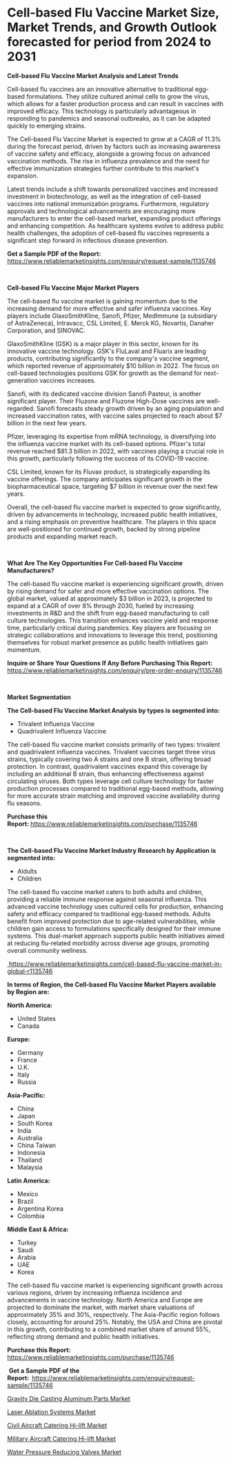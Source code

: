 <p><h1>Cell-based Flu Vaccine Market Size, Market Trends, and Growth Outlook forecasted for period from 2024 to 2031</h1></p><p><strong>Cell-based Flu Vaccine Market Analysis and Latest Trends</strong></p>
<p><p>Cell-based flu vaccines are an innovative alternative to traditional egg-based formulations. They utilize cultured animal cells to grow the virus, which allows for a faster production process and can result in vaccines with improved efficacy. This technology is particularly advantageous in responding to pandemics and seasonal outbreaks, as it can be adapted quickly to emerging strains.</p><p>The Cell-based Flu Vaccine Market is expected to grow at a CAGR of 11.3% during the forecast period, driven by factors such as increasing awareness of vaccine safety and efficacy, alongside a growing focus on advanced vaccination methods. The rise in influenza prevalence and the need for effective immunization strategies further contribute to this market's expansion. </p><p>Latest trends include a shift towards personalized vaccines and increased investment in biotechnology, as well as the integration of cell-based vaccines into national immunization programs. Furthermore, regulatory approvals and technological advancements are encouraging more manufacturers to enter the cell-based market, expanding product offerings and enhancing competition. As healthcare systems evolve to address public health challenges, the adoption of cell-based flu vaccines represents a significant step forward in infectious disease prevention.</p></p>
<p><strong>Get a Sample PDF of the Report:&nbsp;</strong> <a href="https://www.reliablemarketinsights.com/enquiry/request-sample/1135746?utm_campaign=1559&utm_medium=2&utm_source=Github&utm_content=ia&utm_term=13102024&utm_id=cell-based-flu-vaccine">https://www.reliablemarketinsights.com/enquiry/request-sample/1135746</a></p>
<p>&nbsp;</p>
<p><strong>Cell-based Flu Vaccine Major Market Players</strong></p>
<p><p>The cell-based flu vaccine market is gaining momentum due to the increasing demand for more effective and safer influenza vaccines. Key players include GlaxoSmithKline, Sanofi, Pfizer, MedImmune (a subsidiary of AstraZeneca), Intravacc, CSL Limited, E. Merck KG, Novartis, Danaher Corporation, and SINOVAC.</p><p>GlaxoSmithKline (GSK) is a major player in this sector, known for its innovative vaccine technology. GSK's FluLaval and Fluarix are leading products, contributing significantly to the company's vaccine segment, which reported revenue of approximately $10 billion in 2022. The focus on cell-based technologies positions GSK for growth as the demand for next-generation vaccines increases.</p><p>Sanofi, with its dedicated vaccine division Sanofi Pasteur, is another significant player. Their Fluzone and Fluzone High-Dose vaccines are well-regarded. Sanofi forecasts steady growth driven by an aging population and increased vaccination rates, with vaccine sales projected to reach about $7 billion in the next few years.</p><p>Pfizer, leveraging its expertise from mRNA technology, is diversifying into the influenza vaccine market with its cell-based options. Pfizer's total revenue reached $81.3 billion in 2022, with vaccines playing a crucial role in this growth, particularly following the success of its COVID-19 vaccine.</p><p>CSL Limited, known for its Fluvax product, is strategically expanding its vaccine offerings. The company anticipates significant growth in the biopharmaceutical space, targeting $7 billion in revenue over the next few years.</p><p>Overall, the cell-based flu vaccine market is expected to grow significantly, driven by advancements in technology, increased public health initiatives, and a rising emphasis on preventive healthcare. The players in this space are well-positioned for continued growth, backed by strong pipeline products and expanding market reach.</p></p>
<p>&nbsp;</p>
<p><strong>What Are The Key Opportunities For Cell-based Flu Vaccine Manufacturers?</strong></p>
<p><p>The cell-based flu vaccine market is experiencing significant growth, driven by rising demand for safer and more effective vaccination options. The global market, valued at approximately $3 billion in 2023, is projected to expand at a CAGR of over 8% through 2030, fueled by increasing investments in R&D and the shift from egg-based manufacturing to cell culture technologies. This transition enhances vaccine yield and response time, particularly critical during pandemics. Key players are focusing on strategic collaborations and innovations to leverage this trend, positioning themselves for robust market presence as public health initiatives gain momentum.</p></p>
<p><strong>Inquire or Share Your Questions If Any Before Purchasing This Report:</strong> <a href="https://www.reliablemarketinsights.com/enquiry/pre-order-enquiry/1135746?utm_campaign=1559&utm_medium=2&utm_source=Github&utm_content=ia&utm_term=13102024&utm_id=cell-based-flu-vaccine">https://www.reliablemarketinsights.com/enquiry/pre-order-enquiry/1135746</a></p>
<p>&nbsp;</p>
<p><strong>Market Segmentation</strong></p>
<p><strong>The Cell-based Flu Vaccine Market Analysis by types is segmented into:</strong></p>
<p><ul><li>Trivalent Influenza Vaccine</li><li>Quadrivalent Influenza Vaccine</li></ul></p>
<p><p>The cell-based flu vaccine market consists primarily of two types: trivalent and quadrivalent influenza vaccines. Trivalent vaccines target three virus strains, typically covering two A strains and one B strain, offering broad protection. In contrast, quadrivalent vaccines expand this coverage by including an additional B strain, thus enhancing effectiveness against circulating viruses. Both types leverage cell culture technology for faster production processes compared to traditional egg-based methods, allowing for more accurate strain matching and improved vaccine availability during flu seasons.</p></p>
<p><strong>Purchase this Report:&nbsp;</strong><a href="https://www.reliablemarketinsights.com/purchase/1135746?utm_campaign=1559&utm_medium=2&utm_source=Github&utm_content=ia&utm_term=13102024&utm_id=cell-based-flu-vaccine">https://www.reliablemarketinsights.com/purchase/1135746</a></p>
<p>&nbsp;</p>
<p><strong>The Cell-based Flu Vaccine Market Industry Research by Application is segmented into:</strong></p>
<p><ul><li>Aldults</li><li>Children</li></ul></p>
<p><p>The cell-based flu vaccine market caters to both adults and children, providing a reliable immune response against seasonal influenza. This advanced vaccine technology uses cultured cells for production, enhancing safety and efficacy compared to traditional egg-based methods. Adults benefit from improved protection due to age-related vulnerabilities, while children gain access to formulations specifically designed for their immune systems. This dual-market approach supports public health initiatives aimed at reducing flu-related morbidity across diverse age groups, promoting overall community wellness.</p></p>
<p><a href="https://www.reliablemarketinsights.com/cell-based-flu-vaccine-market-in-global-r1135746?utm_campaign=1559&utm_medium=2&utm_source=Github&utm_content=ia&utm_term=13102024&utm_id=cell-based-flu-vaccine">&nbsp;https://www.reliablemarketinsights.com/cell-based-flu-vaccine-market-in-global-r1135746</a></p>
<p><strong>In terms of Region, the Cell-based Flu Vaccine Market Players available by Region are:</strong></p>
<p>
    <p> <strong> North America: </strong>
        <ul>
            <li>United States</li>
            <li>Canada</li>
        </ul>
        </p> 
    <p> <strong> Europe: </strong>
        <ul>
            <li>Germany</li>
            <li>France</li>
            <li>U.K.</li>
            <li>Italy</li>
            <li>Russia</li>
        </ul>
        </p> 
    <p> <strong> Asia-Pacific: </strong>
        <ul>
            <li>China</li>
            <li>Japan</li>
            <li>South Korea</li>
            <li>India</li>
            <li>Australia</li>
            <li>China Taiwan</li>
            <li>Indonesia</li>
            <li>Thailand</li>
            <li>Malaysia</li>
        </ul>
        </p> 
    <p> <strong> Latin America: </strong>
        <ul>
            <li>Mexico</li>
            <li>Brazil</li>
            <li>Argentina Korea</li>
            <li>Colombia</li>
        </ul>
        </p> 
    <p> <strong> Middle East & Africa: </strong>
        <ul>
            <li>Turkey</li>
            <li>Saudi</li>
            <li>Arabia</li>
            <li>UAE</li>
            <li>Korea</li>
        </ul>
    </p>
    </p>
<p><p>The cell-based flu vaccine market is experiencing significant growth across various regions, driven by increasing influenza incidence and advancements in vaccine technology. North America and Europe are projected to dominate the market, with market share valuations of approximately 35% and 30%, respectively. The Asia-Pacific region follows closely, accounting for around 25%. Notably, the USA and China are pivotal in this growth, contributing to a combined market share of around 55%, reflecting strong demand and public health initiatives.</p></p>
<p><strong>Purchase this Report: </strong><a href="https://www.reliablemarketinsights.com/purchase/1135746?utm_campaign=1559&utm_medium=2&utm_source=Github&utm_content=ia&utm_term=13102024&utm_id=cell-based-flu-vaccine">https://www.reliablemarketinsights.com/purchase/1135746</a></p>
<p>&nbsp;<strong>Get a Sample PDF of the Report:&nbsp;&nbsp;</strong><a href="https://www.reliablemarketinsights.com/enquiry/request-sample/1135746?utm_campaign=1559&utm_medium=2&utm_source=Github&utm_content=ia&utm_term=13102024&utm_id=cell-based-flu-vaccine">https://www.reliablemarketinsights.com/enquiry/request-sample/1135746</a></p>
<p><strong></strong></p>
<p><p><a href="https://github.com/AshikRahman991/Market-Research-Report-List-1/blob/main/gravity-die-casting-aluminum-parts-market.md?utm_campaign=1559&utm_medium=2&utm_source=Github&utm_content=ia&utm_term=13102024&utm_id=cell-based-flu-vaccine">Gravity Die Casting Aluminum Parts Market</a></p><p><a href="https://issuu.com/reportprime-2/docs/laser-ablation-systems-market-size-_c696eefd315038?utm_campaign=1559&utm_medium=2&utm_source=Github&utm_content=ia&utm_term=13102024&utm_id=cell-based-flu-vaccine">Laser Ablation Systems Market</a></p><p><a href="https://www.linkedin.com/pulse/civil-aircraft-catering-hi-lift-sector-surge-51-growth-asjze?utm_campaign=1559&utm_medium=2&utm_source=Github&utm_content=ia&utm_term=13102024&utm_id=cell-based-flu-vaccine">Civil Aircraft Catering Hi-lift Market</a></p><p><a href="https://www.linkedin.com/pulse/deep-dive-military-aircraft-catering-hi-lift-market-h3cee?utm_campaign=1559&utm_medium=2&utm_source=Github&utm_content=ia&utm_term=13102024&utm_id=cell-based-flu-vaccine">Military Aircraft Catering Hi-lift Market</a></p><p><a href="https://issuu.com/reportprime-2/docs/water-pressure-reducing-valves-mark_10aa151dcca78d?utm_campaign=1559&utm_medium=2&utm_source=Github&utm_content=ia&utm_term=13102024&utm_id=cell-based-flu-vaccine">Water Pressure Reducing Valves Market</a></p></p>